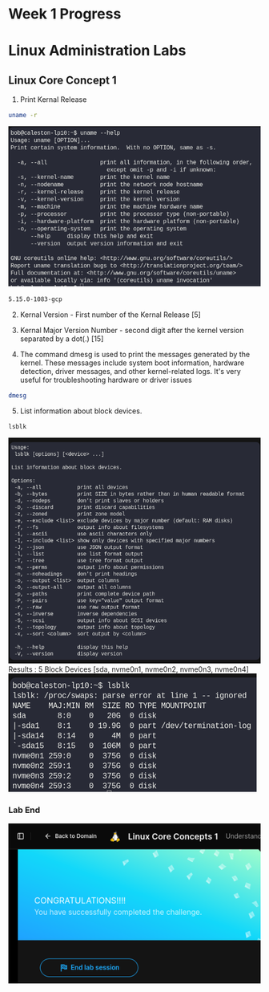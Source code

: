 # Week 1 Progress

# Linux Administration Labs
## Linux Core Concept 1

1. Print Kernal Release
```bash
uname -r
```
<img src="images/uname --help.png">

```bash 
5.15.0-1083-gcp
```

2. Kernal Version - First number of the Kernal Release [5]

3. Kernal Major Version Number - second digit after the kernel version separated by a dot(.) [15]

4. The command dmesg is used to print the messages generated by the kernel. These messages include system boot information, hardware detection, driver messages, and other kernel-related logs. It's very useful for troubleshooting hardware or driver issues
```bash
dmesg
```
5. List information about block devices.
```bash
lsblk
```
<img src="images/lsblk.png">
Results : 5 Block Devices [sda, nvme0n1, nvme0n2, nvme0n3, nvme0n4]
<img src="images/lsblk-results.png">

### Lab End
<img src="images/Linux Core Concepts 1 - Lab End.png">

